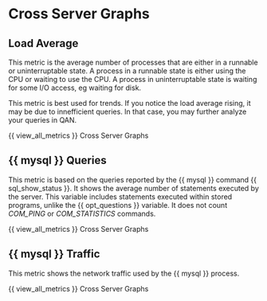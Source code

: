 # Cross Server Graphs

## Load Average

This metric is the average number of processes that are either in a runnable or
uninterruptable state.  A process in a runnable state is either using the CPU or
waiting to use the CPU.  A process in uninterruptable state is waiting for some
I/O access, eg waiting for disk.

This metric is best used for trends. If you notice the load average rising, it
may be due to innefficient queries. In that case, you may further analyze your
queries in QAN.

{{ view_all_metrics }} Cross Server Graphs

## {{ mysql }} Queries

This metric is based on the queries reported by the {{ mysql }} command
{{ sql_show_status }}. It shows the average number of statements executed by the
server. This variable includes statements executed within stored programs,
unlike the {{ opt_questions }} variable. It does not count *COM_PING* or
*COM_STATISTICS* commands.

{{ view_all_metrics }} Cross Server Graphs

## {{ mysql }} Traffic

This metric shows the network traffic used by the {{ mysql }} process.

{{ view_all_metrics }} Cross Server Graphs
